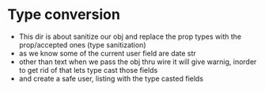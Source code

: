 # Type conversion

- This dir is about sanitize our obj and replace the prop types with the prop/accepted ones (type sanitization)
- as we know some of the current user field are date str
- other than text when we pass the obj thru wire it will give warnig, inorder to get rid of that lets type cast those fields
- and create a safe user, listing with the type casted fields
